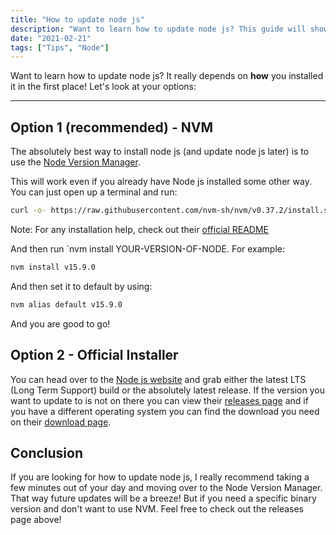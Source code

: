 ```yaml
---
title: "How to update node js"
description: "Want to learn how to update node js? This guide will show you how no matter which tool you used to install node.js in the first place!"
date: "2021-02-21"
tags: ["Tips", "Node"]
---
```


Want to learn how to update node js? It really depends on **how** you installed it in the first place! Let's look at your options:

---

## Option 1 (recommended) - NVM

The absolutely best way to install node js (and update node js later) is to use the [Node Version Manager](https://github.com/nvm-sh/nvm).

This will work even if you already have Node js installed some other way. You can just open up a terminal and run:

```bash
curl -o- https://raw.githubusercontent.com/nvm-sh/nvm/v0.37.2/install.sh | bash
```

Note: For any installation help, check out their [official README](https://github.com/nvm-sh/nvm/blob/master/README.md)

And then run `nvm install YOUR-VERSION-OF-NODE. For example:

```bash
nvm install v15.9.0
```

And then set it to default by using:

```bash
nvm alias default v15.9.0
```

And you are good to go!

## Option 2 - Official Installer

You can head over to the [Node js website](https://nodejs.org/en/) and grab either the latest LTS (Long Term Support) build or the absolutely latest release. If the version you want to update to is not on there you can view their [releases page](https://nodejs.org/en/about/releases/) and if you have a different operating system you can find the download you need on their [download page](https://nodejs.org/en/download/).

## Conclusion

If you are looking for how to update node js, I really recommend taking a few minutes out of your day and moving over to the Node Version Manager. That way future updates will be a breeze! But if you need a specific binary version and don't want to use NVM. Feel free to check out the releases page above!
